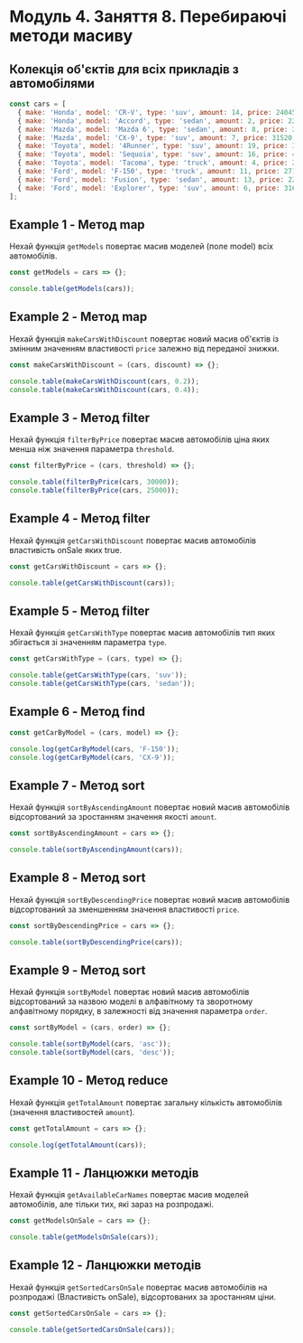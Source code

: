 # Модуль 4. Заняття 8. Перебираючі методи масиву

## Колекція об'єктів для всіх прикладів з автомобілями

```js
const cars = [
  { make: 'Honda', model: 'CR-V', type: 'suv', amount: 14, price: 24045, onSale: true },
  { make: 'Honda', model: 'Accord', type: 'sedan', amount: 2, price: 22455, onSale: true },
  { make: 'Mazda', model: 'Mazda 6', type: 'sedan', amount: 8, price: 24195, onSale: false },
  { make: 'Mazda', model: 'CX-9', type: 'suv', amount: 7, price: 31520, onSale: true },
  { make: 'Toyota', model: '4Runner', type: 'suv', amount: 19, price: 34210, onSale: false },
  { make: 'Toyota', model: 'Sequoia', type: 'suv', amount: 16, price: 45560, onSale: false },
  { make: 'Toyota', model: 'Tacoma', type: 'truck', amount: 4, price: 24320, onSale: true },
  { make: 'Ford', model: 'F-150', type: 'truck', amount: 11, price: 27110, onSale: true },
  { make: 'Ford', model: 'Fusion', type: 'sedan', amount: 13, price: 22120, onSale: true },
  { make: 'Ford', model: 'Explorer', type: 'suv', amount: 6, price: 31660, onSale: false }
];
```

## Example 1 - Метод map

Нехай функція `getModels` повертає масив моделей (поле model) всіх
автомобілів.

```js
const getModels = cars => {};

console.table(getModels(cars));
```

## Example 2 - Метод map

Нехай функція `makeCarsWithDiscount` повертає новий масив об'єктів із змінним
значенням властивості `price` залежно від переданої знижки.

```js
const makeCarsWithDiscount = (cars, discount) => {};

console.table(makeCarsWithDiscount(cars, 0.2));
console.table(makeCarsWithDiscount(cars, 0.4));
```

## Example 3 - Метод filter

Нехай функція `filterByPrice` повертає масив автомобілів ціна яких менша
ніж значення параметра `threshold`.

```js
const filterByPrice = (cars, threshold) => {};

console.table(filterByPrice(cars, 30000));
console.table(filterByPrice(cars, 25000));
```

## Example 4 - Метод filter

Нехай функція `getCarsWithDiscount` повертає масив автомобілів властивість
onSale яких true.

```js
const getCarsWithDiscount = cars => {};

console.table(getCarsWithDiscount(cars));
```

## Example 5 - Метод filter

Нехай функція `getCarsWithType` повертає масив автомобілів тип яких
збігається зі значенням параметра `type`.

```js
const getCarsWithType = (cars, type) => {};

console.table(getCarsWithType(cars, 'suv'));
console.table(getCarsWithType(cars, 'sedan'));
```

## Example 6 - Метод find

```js
const getCarByModel = (cars, model) => {};

console.log(getCarByModel(cars, 'F-150'));
console.log(getCarByModel(cars, 'CX-9'));
```

## Example 7 - Метод sort

Нехай функція `sortByAscendingAmount` повертає новий масив автомобілів відсортований за 
зростанням значення якості `amount`.

```js
const sortByAscendingAmount = cars => {};

console.table(sortByAscendingAmount(cars));
```

## Example 8 - Метод sort

Нехай функція `sortByDescendingPrice` повертає новий масив автомобілів
відсортований за зменшенням значення властивості `price`.

```js
const sortByDescendingPrice = cars => {};

console.table(sortByDescendingPrice(cars));
```

## Example 9 - Метод sort

Нехай функція `sortByModel` повертає новий масив автомобілів відсортований
за назвою моделі в алфавітному та зворотному алфавітному порядку, в залежності від
значення параметра `order`.

```js
const sortByModel = (cars, order) => {};

console.table(sortByModel(cars, 'asc'));
console.table(sortByModel(cars, 'desc'));
```

## Example 10 - Метод reduce

Нехай функція `getTotalAmount` повертає загальну кількість автомобілів (значення
властивостей `amount`).

```js
const getTotalAmount = cars => {};

console.log(getTotalAmount(cars));
```

## Example 11 - Ланцюжки методів

Нехай функція `getAvailableCarNames` повертає масив моделей автомобілів, але
тільки тих, які зараз на розпродажі.

```js
const getModelsOnSale = cars => {};

console.table(getModelsOnSale(cars));
```

## Example 12 - Ланцюжки методів

Нехай функція `getSortedCarsOnSale` повертає масив автомобілів на розпродажі
(Властивість onSale), відсортованих за зростанням ціни.

```js
const getSortedCarsOnSale = cars => {};

console.table(getSortedCarsOnSale(cars));
```
